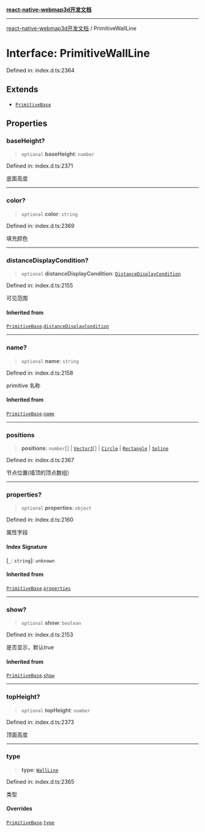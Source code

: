 [**react-native-webmap3d开发文档**](../README.md)

***

[react-native-webmap3d开发文档](../globals.md) / PrimitiveWallLine

# Interface: PrimitiveWallLine

Defined in: index.d.ts:2364

## Extends

- [`PrimitiveBase`](PrimitiveBase.md)

## Properties

### baseHeight?

> `optional` **baseHeight**: `number`

Defined in: index.d.ts:2371

底面高度

***

### color?

> `optional` **color**: `string`

Defined in: index.d.ts:2369

填充颜色

***

### distanceDisplayCondition?

> `optional` **distanceDisplayCondition**: [`DistanceDisplayCondition`](DistanceDisplayCondition.md)

Defined in: index.d.ts:2155

可见范围

#### Inherited from

[`PrimitiveBase`](PrimitiveBase.md).[`distanceDisplayCondition`](PrimitiveBase.md#distancedisplaycondition)

***

### name?

> `optional` **name**: `string`

Defined in: index.d.ts:2158

primitive 名称

#### Inherited from

[`PrimitiveBase`](PrimitiveBase.md).[`name`](PrimitiveBase.md#name)

***

### positions

> **positions**: `number`[] \| [`Vector3`](Vector3.md)[] \| [`Circle`](Circle.md) \| [`Rectangle`](Rectangle.md) \| [`Spline`](Spline.md)

Defined in: index.d.ts:2367

节点位置(墙顶的顶点数组)

***

### properties?

> `optional` **properties**: `object`

Defined in: index.d.ts:2160

属性字段

#### Index Signature

\[`_`: `string`\]: `unknown`

#### Inherited from

[`PrimitiveBase`](PrimitiveBase.md).[`properties`](PrimitiveBase.md#properties)

***

### show?

> `optional` **show**: `boolean`

Defined in: index.d.ts:2153

是否显示，默认true

#### Inherited from

[`PrimitiveBase`](PrimitiveBase.md).[`show`](PrimitiveBase.md#show)

***

### topHeight?

> `optional` **topHeight**: `number`

Defined in: index.d.ts:2373

顶面高度

***

### type

> **type**: [`WallLine`](../enumerations/PrimitiveType.md#wallline)

Defined in: index.d.ts:2365

类型

#### Overrides

[`PrimitiveBase`](PrimitiveBase.md).[`type`](PrimitiveBase.md#type)
